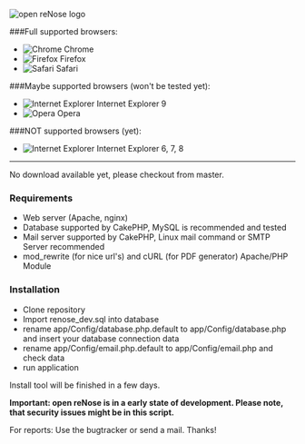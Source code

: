 ![open reNose logo](http://img.ptz.so/renose.png)


###Full supported browsers:
* ![Chrome](https://github.com/renose/renose/raw/master/app/webroot/img/icons/chrome.png) Chrome
* ![Firefox](https://github.com/renose/renose/raw/master/app/webroot/img/icons/firefox.png) Firefox
* ![Safari](https://github.com/renose/renose/raw/master/app/webroot/img/icons/safari.png) Safari

###Maybe supported browsers (won't be tested yet):
* ![Internet Explorer](https://github.com/renose/renose/raw/master/app/webroot/img/icons/ie.png) Internet Explorer 9
* ![Opera](https://github.com/renose/renose/raw/master/app/webroot/img/icons/opera.png) Opera

###NOT supported browsers (yet):
* ![Internet Explorer](https://github.com/renose/renose/raw/master/app/webroot/img/icons/ie.png) Internet Explorer 6, 7, 8

---
No download available yet, please checkout from master.

### Requirements
* Web server (Apache, nginx)
* Database supported by CakePHP, MySQL is recommended and tested
* Mail server supported by CakePHP, Linux mail command or SMTP Server recommended
* mod_rewrite (for nice url's) and cURL (for PDF generator) Apache/PHP Module

### Installation
* Clone repository
* Import renose_dev.sql into database
* rename app/Config/database.php.default to app/Config/database.php and insert your database connection data
* rename app/Config/email.php.default to app/Config/email.php and check data
* run application

Install tool will be finished in a few days.


**Important: open reNose is in a early state of development. Please note, that security issues might be in this script.**

For reports: Use the bugtracker or send a mail. Thanks!